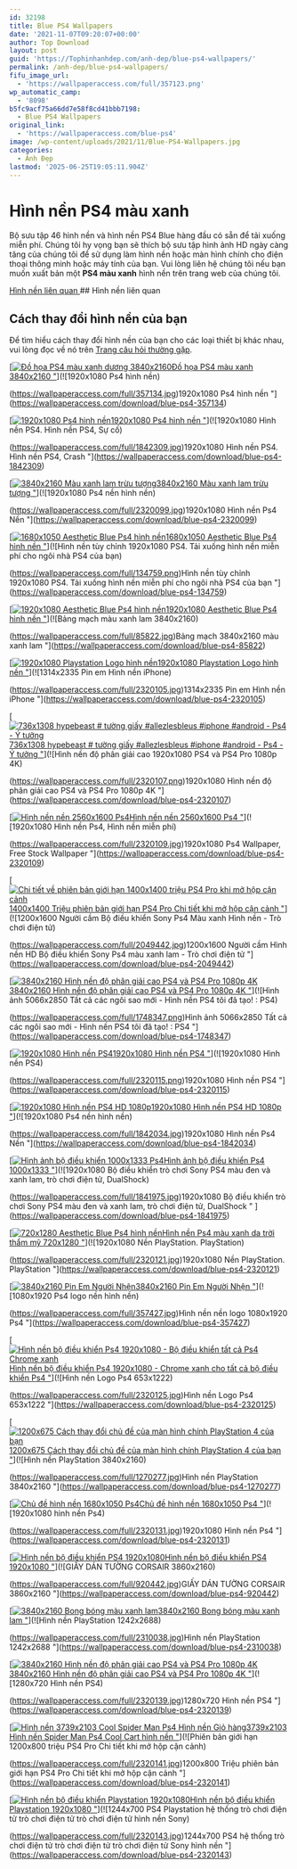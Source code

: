```yaml
---
id: 32198
title: Blue PS4 Wallpapers
date: '2021-11-07T09:20:07+00:00'
author: Top Download
layout: post
guid: 'https://Tophinhanhdep.com/anh-dep/blue-ps4-wallpapers/'
permalink: /anh-dep/blue-ps4-wallpapers/
fifu_image_url:
  - 'https://wallpaperaccess.com/full/357123.png'
wp_automatic_camp:
  - '8098'
b5fc9acf75a66dd7e58f8cd41bbb7198:
  - Blue PS4 Wallpapers
original_link:
  - 'https://wallpaperaccess.com/blue-ps4'
image: /wp-content/uploads/2021/11/Blue-PS4-Wallpapers.jpg
categories:
  - Ảnh Đẹp
lastmod: '2025-06-25T19:05:11.904Z'
---
```

# Hình nền PS4 màu xanh

Bộ sưu tập 46 hình nền và hình nền PS4 Blue hàng đầu có sẵn để tải xuống miễn phí. Chúng tôi hy vọng bạn sẽ thích bộ sưu tập hình ảnh HD ngày càng tăng của chúng tôi để sử dụng làm hình nền hoặc màn hình chính cho điện thoại thông minh hoặc máy tính của bạn. Vui lòng liên hệ chúng tôi nếu bạn muốn xuất bản một **PS4 màu xanh** hình nền trên trang web của chúng tôi.

[Hình nền liên quan ](#related) ## Hình nền liên quan

## Cách thay đổi hình nền của bạn

Để tìm hiểu cách thay đổi hình nền của bạn cho các loại thiết bị khác nhau, vui lòng đọc về nó trên [Trang câu hỏi thường gặp](https://tophinhanhdep.com/faq/).

  
[[![Đồ họa PS4 màu xanh dương 3840x2160](https://wallpaperaccess.com/full/357123.png)Đồ họa PS4 màu xanh 3840x2160 "](https://wallpaperaccess.com/download/blue-ps4-357123)](![1920x1080 Ps4 hình nền)

(https://wallpaperaccess.com/full/357134.jpg)1920x1080 Ps4 hình nền "](https://wallpaperaccess.com/download/blue-ps4-357134)

[[![1920x1080 Ps4 hình nền](https://wallpaperaccess.com/full/357133.jpg)1920x1080 Ps4 hình nền "](https://wallpaperaccess.com/download/blue-ps4-357133)](![1920x1080 Hình nền PS4.  Hình nền PS4, Sự cố)

(https://wallpaperaccess.com/full/1842309.jpg)1920x1080 Hình nền PS4. Hình nền PS4, Crash "](https://wallpaperaccess.com/download/blue-ps4-1842309)

[[![3840x2160 Màu xanh lam trừu tượng](https://wallpaperaccess.com/full/2320098.jpg)3840x2160 Màu xanh lam trừu tượng "](https://wallpaperaccess.com/download/blue-ps4-2320098)](![1920x1080 Ps4 nền hình nền)

(https://wallpaperaccess.com/full/2320099.jpg)1920x1080 Hình nền Ps4 Nền "](https://wallpaperaccess.com/download/blue-ps4-2320099)

[[![1680x1050 Aesthetic Blue Ps4 hình nền](https://wallpaperaccess.com/full/2320100.jpg)1680x1050 Aesthetic Blue Ps4 hình nền "](https://wallpaperaccess.com/download/blue-ps4-2320100)](![Hình nền tùy chỉnh 1920x1080 PS4.  Tải xuống hình nền miễn phí cho ngôi nhà PS4 của bạn)

(https://wallpaperaccess.com/full/134759.png)Hình nền tùy chỉnh 1920x1080 PS4. Tải xuống hình nền miễn phí cho ngôi nhà PS4 của bạn "](https://wallpaperaccess.com/download/blue-ps4-134759)

[[![1920x1080 Aesthetic Blue Ps4 hình nền](https://wallpaperaccess.com/full/2320102.png)1920x1080 Aesthetic Blue Ps4 hình nền "](https://wallpaperaccess.com/download/blue-ps4-2320102)](![Bảng mạch màu xanh lam 3840x2160)

(https://wallpaperaccess.com/full/85822.jpg)Bảng mạch 3840x2160 màu xanh lam "](https://wallpaperaccess.com/download/blue-ps4-85822)

[[![1920x1080 Playstation Logo hình nền](https://wallpaperaccess.com/full/2320104.jpg)1920x1080 Playstation Logo hình nền "](https://wallpaperaccess.com/download/blue-ps4-2320104)](![1314x2335 Pin em Hình nền iPhone)

(https://wallpaperaccess.com/full/2320105.jpg)1314x2335 Pin em Hình nền iPhone "](https://wallpaperaccess.com/download/blue-ps4-2320105)

[[![736x1308 hypebeast # tường giấy #allezlesbleus #iphone #android - Ps4 - Ý tưởng](https://wallpaperaccess.com/full/2320106.jpg)736x1308 hypebeast # tường giấy #allezlesbleus #iphone #android - Ps4 - Ý tưởng "](https://wallpaperaccess.com/download/blue-ps4-2320106)](![Hình nền độ phân giải cao 1920x1080 PS4 và PS4 Pro 1080p 4K)

(https://wallpaperaccess.com/full/2320107.png)1920x1080 Hình nền độ phân giải cao PS4 và PS4 Pro 1080p 4K "](https://wallpaperaccess.com/download/blue-ps4-2320107)

[[![Hình nền nền 2560x1600 Ps4](https://wallpaperaccess.com/full/2320108.jpg)Hình nền nền 2560x1600 Ps4 "](https://wallpaperaccess.com/download/blue-ps4-2320108)](![1920x1080 Hình nền Ps4, Hình nền miễn phí)

(https://wallpaperaccess.com/full/2320109.jpg)1920x1080 Ps4 Wallpaper, Free Stock Wallpaper "](https://wallpaperaccess.com/download/blue-ps4-2320109)

[[![Chi tiết về phiên bản giới hạn 1400x1400 triệu PS4 Pro khi mở hộp cận cảnh](https://wallpaperaccess.com/full/2320111.jpg)1400x1400 Triệu phiên bản giới hạn PS4 Pro Chi tiết khi mở hộp cận cảnh "](https://wallpaperaccess.com/download/blue-ps4-2320111)](![1200x1600 Người cầm Bộ điều khiển Sony Ps4 Màu xanh Hình nền - Trò chơi điện tử)

(https://wallpaperaccess.com/full/2049442.jpg)1200x1600 Người cầm Hình nền HD Bộ điều khiển Sony Ps4 màu xanh lam - Trò chơi điện tử "](https://wallpaperaccess.com/download/blue-ps4-2049442)

[[![3840x2160 Hình nền độ phân giải cao PS4 và PS4 Pro 1080p 4K](https://wallpaperaccess.com/full/2320113.png)3840x2160 Hình nền độ phân giải cao PS4 và PS4 Pro 1080p 4K "](https://wallpaperaccess.com/download/blue-ps4-2320113)](![Hình ảnh 5066x2850 Tất cả các ngôi sao mới - Hình nền PS4 tôi đã tạo!  : PS4)

(https://wallpaperaccess.com/full/1748347.png)Hình ảnh 5066x2850 Tất cả các ngôi sao mới - Hình nền PS4 tôi đã tạo! : PS4 "](https://wallpaperaccess.com/download/blue-ps4-1748347)

[[![1920x1080 Hình nền PS4](https://wallpaperaccess.com/full/357162.jpg)1920x1080 Hình nền PS4 "](https://wallpaperaccess.com/download/blue-ps4-357162)](![1920x1080 Hình nền PS4)

(https://wallpaperaccess.com/full/2320115.png)1920x1080 Hình nền PS4 "](https://wallpaperaccess.com/download/blue-ps4-2320115)

[[![1920x1080 Hình nền PS4 HD 1080p](https://wallpaperaccess.com/full/1748320.jpg)1920x1080 Hình nền PS4 HD 1080p "](https://wallpaperaccess.com/download/blue-ps4-1748320)](![1920x1080 Ps4 nền hình nền)

(https://wallpaperaccess.com/full/1842034.jpg)1920x1080 Hình nền Ps4 Nền "](https://wallpaperaccess.com/download/blue-ps4-1842034)

[[![Hình ảnh bộ điều khiển 1000x1333 Ps4](https://wallpaperaccess.com/full/1841977.jpg)Hình ảnh bộ điều khiển Ps4 1000x1333 "](https://wallpaperaccess.com/download/blue-ps4-1841977)](![1920x1080 Bộ điều khiển trò chơi Sony PS4 màu đen và xanh lam, trò chơi điện tử, DualShock)

(https://wallpaperaccess.com/full/1841975.jpg)1920x1080 Bộ điều khiển trò chơi Sony PS4 màu đen và xanh lam, trò chơi điện tử, DualShock " ](https://wallpaperaccess.com/download/blue-ps4-1841975)

[[![720x1280 Aesthetic Blue Ps4 hình nền](https://wallpaperaccess.com/full/2320120.jpg)Hình nền Ps4 màu xanh da trời thẩm mỹ 720x1280 "](https://wallpaperaccess.com/download/blue-ps4-2320120)](![1920x1080 Nền PlayStation.  PlayStation)

(https://wallpaperaccess.com/full/2320121.jpg)1920x1080 Nền PlayStation. PlayStation "](https://wallpaperaccess.com/download/blue-ps4-2320121)

[[![3840x2160 Pin Em Người Nhện](https://wallpaperaccess.com/full/1247180.jpg)3840x2160 Pin Em Người Nhện "](https://wallpaperaccess.com/download/blue-ps4-1247180)](![1080x1920 Ps4 logo nền hình nền)

(https://wallpaperaccess.com/full/357427.jpg)Hình nền nền logo 1080x1920 Ps4 "](https://wallpaperaccess.com/download/blue-ps4-357427)

[[![Hình nền bộ điều khiển Ps4 1920x1080 - Bộ điều khiển tất cả Ps4 Chrome xanh](https://wallpaperaccess.com/full/2320124.jpg)Hình nền bộ điều khiển Ps4 1920x1080 - Chrome xanh cho tất cả bộ điều khiển Ps4 "](https://wallpaperaccess.com/download/blue-ps4-2320124)](![Hình nền Logo Ps4 653x1222)

(https://wallpaperaccess.com/full/2320125.jpg)Hình nền Logo Ps4 653x1222 "](https://wallpaperaccess.com/download/blue-ps4-2320125)

[[![1200x675 Cách thay đổi chủ đề của màn hình chính PlayStation 4 của bạn](https://wallpaperaccess.com/full/1842283.jpg)1200x675 Cách thay đổi chủ đề của màn hình chính PlayStation 4 của bạn "](https://wallpaperaccess.com/download/blue-ps4-1842283)](![Hình nền PlayStation 3840x2160)

(https://wallpaperaccess.com/full/1270277.jpg)Hình nền PlayStation 3840x2160 "](https://wallpaperaccess.com/download/blue-ps4-1270277)

[[![Chủ đề hình nền 1680x1050 Ps4](https://wallpaperaccess.com/full/2320130.jpg)Chủ đề hình nền 1680x1050 Ps4 "](https://wallpaperaccess.com/download/blue-ps4-2320130)](![1920x1080 hình nền Ps4)

(https://wallpaperaccess.com/full/2320131.jpg)1920x1080 Hình nền Ps4 "](https://wallpaperaccess.com/download/blue-ps4-2320131)

[[![Hình nền bộ điều khiển PS4 1920x1080](https://wallpaperaccess.com/full/1748355.jpg)Hình nền bộ điều khiển PS4 1920x1080 "](https://wallpaperaccess.com/download/blue-ps4-1748355)](![GIẤY DÁN TƯỜNG CORSAIR 3860x2160)

(https://wallpaperaccess.com/full/920442.jpg)GIẤY DÁN TƯỜNG CORSAIR 3860x2160 "](https://wallpaperaccess.com/download/blue-ps4-920442)

[[![3840x2160 Bong bóng màu xanh lam](https://wallpaperaccess.com/full/2192080.jpg)3840x2160 Bong bóng màu xanh lam "](https://wallpaperaccess.com/download/blue-ps4-2192080)](![Hình nền PlayStation 1242x2688)

(https://wallpaperaccess.com/full/2310038.jpg)Hình nền PlayStation 1242x2688 "](https://wallpaperaccess.com/download/blue-ps4-2310038)

[[![3840x2160 Hình nền độ phân giải cao PS4 và PS4 Pro 1080p 4K](https://wallpaperaccess.com/full/2320136.png)3840x2160 Hình nền độ phân giải cao PS4 và PS4 Pro 1080p 4K "](https://wallpaperaccess.com/download/blue-ps4-2320136)](![1280x720 Hình nền PS4)

(https://wallpaperaccess.com/full/2320139.jpg)1280x720 Hình nền PS4 "](https://wallpaperaccess.com/download/blue-ps4-2320139)

[[![Hình nền 3739x2103 Cool Spider Man Ps4 Hình nền Giỏ hàng](https://wallpaperaccess.com/full/1836336.jpg)3739x2103 Hình nền Spider Man Ps4 Cool Cart hình nền "](https://wallpaperaccess.com/download/blue-ps4-1836336)](![Phiên bản giới hạn 1200x800 triệu PS4 Pro Chi tiết khi mở hộp cận cảnh)

(https://wallpaperaccess.com/full/2320141.jpg)1200x800 Triệu phiên bản giới hạn PS4 Pro Chi tiết khi mở hộp cận cảnh "](https://wallpaperaccess.com/download/blue-ps4-2320141)

[[![Hình nền bộ điều khiển Playstation 1920x1080](https://wallpaperaccess.com/full/2049383.jpg)Hình nền bộ điều khiển Playstation 1920x1080 "](https://wallpaperaccess.com/download/blue-ps4-2049383)](![1244x700 PS4 Playstation hệ thống trò chơi điện tử trò chơi điện tử trò chơi điện tử hình nền Sony)

(https://wallpaperaccess.com/full/2320143.jpg)1244x700 PS4 hệ thống trò chơi điện tử trò chơi điện tử trò chơi điện tử Sony hình nền "](https://wallpaperaccess.com/download/blue-ps4-2320143)
